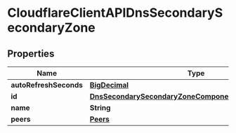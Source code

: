 # CloudflareClientAPIDnsSecondarySecondaryZone

## Properties
Name | Type | Description | Notes
------------ | ------------- | ------------- | -------------
**autoRefreshSeconds** | [**BigDecimal**](BigDecimal.md) |  | 
**id** | [**DnsSecondarySecondaryZoneComponentsSchemasIdentifier**](DnsSecondarySecondaryZoneComponentsSchemasIdentifier.md) |  | 
**name** | **String** |  | 
**peers** | [**Peers**](Peers.md) |  | 
